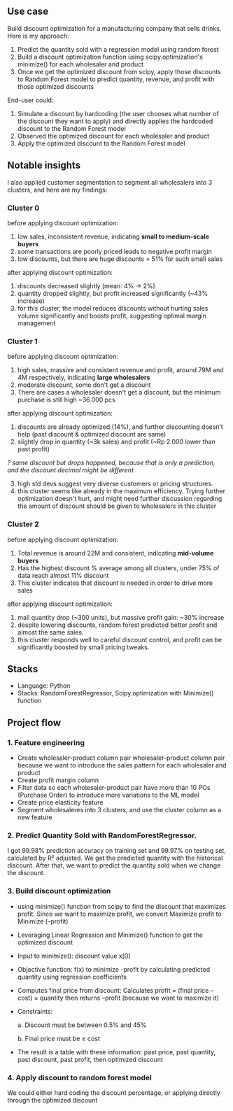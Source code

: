 ## Use case

Build discount optimization for a manufacturing company that sells drinks. Here is my approach:

1. Predict the quantity sold with a regression model using random forest
2. Build a discount optimization function using scipy.optimization's minimize() for each wholesaler and product
3. Once we get the optimized discount from scipy, apply those discounts to Random Forest model to predict quantity, revenue, and profit with those optimized discounts

End-user could:
1. Simulate a discount by hardcoding (the user chooses what number of the discount they want to apply) and directly applies the hardcoded discount to the Random Forest model
2. Observed the optimized discount for each wholesaler and product
3. Apply the optimized discount to the Random Forest model

## Notable insights

I also applied customer segmentation to segment all wholesalers into 3 clusters, and here are my findings:

### **Cluster 0**

before applying discount optimization:
1. low sales, inconsistent revenue, indicating **small to medium-scale buyers**
2. some transactions are poorly priced leads to negative profit margin
3. low discounts, but there are huge discounts = 51% for such small sales

after applying discount optimization:
1. discounts decreased slightly (mean: 4% → 2%)
2. quantity dropped slightly, but profit increased significantly (~43% increase)
3. for this cluster, the model reduces discounts without hurting sales volume significantly and boosts profit, suggesting optimal margin management

### **Cluster 1**

before applying discount optimization:
1. high sales, massive and consistent revenue and profit, around 79M and 4M respectively, indicating **large wholesalers**
2. moderate discount, some don't get a discount
3. There are cases a wholesaler doesn't get a discount, but the minimum purchase is still high ~36.000 pcs

after applying discount optimization:
1. discounts are already optimized (14%), and further discounting doesn’t help (past discount & optimized discount are same)
2. slightly drop in quantity (~3k sales) and profit (~Rp 2.000 lower than past profit)

*? same discount but drops happened, because that is only a prediction, and the discount decimal might be different*

3. high std devs suggest very diverse customers or pricing structures.
4. this cluster seems like already in the maximum efficiency. Trying further optimization doesn't hurt, and might need further discussion regarding the amount of discount should be given to wholesalers in this cluster

### **Cluster 2**

before applying discount optimization:
1. Total revenue is around 22M and consistent, indicating **mid-volume buyers**
2. Has the highest discount % average  among all clusters, under 75% of data reach almost 11% discount
3. This cluster indicates that discount is needed in order to drive more sales

after applying discount optimization:
1. mall quantity drop (~300 units), but massive profit gain: ~30% increase
2. despite lowering discounts, random forest predicted better profit and almost the same sales.
3. this cluster responds well to careful discount control, and profit can be significantly boosted by small pricing tweaks.


## Stacks

- Language: Python
- Stacks: RandomForestRegressor, Scipy.optimization with Minimize() function


## Project flow


### 1. Feature engineering
  - Create wholesaler-product column pair wholesaler-product column pair because we want to introduce the sales pattern for each wholesaler and product
  - Create profit margin column
  - Filter data so each wholesaler-product pair have more than 10 POs (Purchase Order) to introduce more variations to the ML model
  - Create price elasticity feature
  - Segment wholesaleres into 3 clusters, and use the cluster column as a new feature


### 2. Predict Quantity Sold with RandomForestRegressor.

I got 99.98% prediction accuracy on training set and 99.97% on testing set, calculated by R² adjusted. We get the predicted quantity with the historical discount. After that, we want to predict the quantity sold when we change the discount.

   
### 3. Build discount optimization
  - using minimize() function from scipy to find the discount that maximizes profit. Since we want to maximize profit, we convert Maximize profit to Minimize (–profit)
  - Leveraging Linear Regression and Minimize() function to get the optimized discount
  - Input to minimize(): discount value x[0]
  - Objective function: f(x) to minimize -profit by calculating predicted quantity using regression coefficients
  - Computes final price from discount: Calculates profit = (final price – cost) × quantity then returns –profit (because we want to maximize it)
  - Constraints:
    
    a. Discount must be between 0.5% and 45%
    
    b. Final price must be ≥ cost
    
  - The result is a table with these information: past price, past quantity, past discount, past profit, then optimized discount


### 4. Apply discount to random forest model

We could either hard coding the discount percentage, or applying directly through the optimized discount
